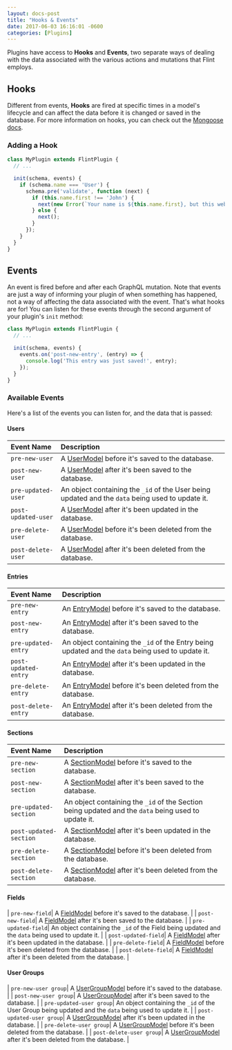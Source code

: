 ```yaml
---
layout: docs-post
title: "Hooks & Events"
date: 2017-06-03 16:16:01 -0600
categories: [Plugins]
---
```

Plugins have access to **Hooks** and **Events**, two separate ways of dealing with the data associated with the various actions and mutations that Flint employs.

## Hooks

Different from events, **Hooks** are fired at specific times in a model's lifecycle and can affect the data before it is changed or saved in the database. For more information on hooks, you can check out the [Mongoose docs](http://mongoosejs.com/docs/middleware.html#pre).

### Adding a Hook

```js
class MyPlugin extends FlintPlugin {
  // ...

  init(schema, events) {
    if (schema.name === 'User') {
      schema.pre('validate', function (next) {
        if (this.name.first !== 'John') {
          next(new Error(`Your name is ${this.name.first}, but this website is only for people named John.`));
        } else {
          next();
        }
      });
    }
  }
}
```

## Events

An event is fired before and after each GraphQL mutation. Note that events are just a way of informing your plugin of when something has happened, not a way of affecting the data associated with the event. That's what hooks are for! You can listen for these events through the second argument of your plugin's `init` method:

```js
class MyPlugin extends FlintPlugin {
  // ...

  init(schema, events) {
    events.on('post-new-entry', (entry) => {
      console.log('This entry was just saved!', entry);
    });
  }
}
```

### Available Events

Here's a list of the events you can listen for, and the data that is passed:

#### Users

| Event Name | Description |
| :--------- | :---------- |
| `pre-new-user`| A [UserModel](/docs/usermodel) before it's saved to the database. |
| `post-new-user`| A [UserModel](/docs/usermodel) after it's been saved to the database. |
| `pre-updated-user`| An object containing the `_id` of the User being updated and the `data` being used to update it. |
| `post-updated-user`| A [UserModel](/docs/usermodel) after it's been updated in the database. |
| `pre-delete-user`| A [UserModel](/docs/usermodel) before it's been deleted from the database. |
| `post-delete-user`| A [UserModel](/docs/usermodel) after it's been deleted from the database. |

#### Entries

| Event Name | Description |
| :--------- | :---------- |
| `pre-new-entry`| An [EntryModel](/docs/entrymodel) before it's saved to the database. |
| `post-new-entry`| An [EntryModel](/docs/entrymodel) after it's been saved to the database. |
| `pre-updated-entry`| An object containing the `_id` of the Entry being updated and the `data` being used to update it. |
| `post-updated-entry`| An [EntryModel](/docs/entrymodel) after it's been updated in the database. |
| `pre-delete-entry`| An [EntryModel](/docs/entrymodel) before it's been deleted from the database. |
| `post-delete-entry`| An [EntryModel](/docs/entrymodel) after it's been deleted from the database. |

#### Sections

| Event Name | Description |
| :--------- | :---------- |
| `pre-new-section`| A [SectionModel](/docs/sectionmodel) before it's saved to the database. |
| `post-new-section`| A [SectionModel](/docs/sectionmodel) after it's been saved to the database. |
| `pre-updated-section`| An object containing the `_id` of the Section being updated and the `data` being used to update it. |
| `post-updated-section`| A [SectionModel](/docs/sectionmodel) after it's been updated in the database. |
| `pre-delete-section`| A [SectionModel](/docs/sectionmodel) before it's been deleted from the database. |
| `post-delete-section`| A [SectionModel](/docs/sectionmodel) after it's been deleted from the database. |

#### Fields

| `pre-new-field`| A [FieldModel](/docs/fieldmodel) before it's saved to the database. |
| `post-new-field`| A [FieldModel](/docs/fieldmodel) after it's been saved to the database. |
| `pre-updated-field`| An object containing the `_id` of the Field being updated and the `data` being used to update it. |
| `post-updated-field`| A [FieldModel](/docs/fieldmodel) after it's been updated in the database. |
| `pre-delete-field`| A [FieldModel](/docs/fieldmodel) before it's been deleted from the database. |
| `post-delete-field`| A [FieldModel](/docs/fieldmodel) after it's been deleted from the database. |

#### User Groups

| `pre-new-user group`| A [UserGroupModel](/docs/usergroupmodel) before it's saved to the database. |
| `post-new-user group`| A [UserGroupModel](/docs/usergroupmodel) after it's been saved to the database. |
| `pre-updated-user group`| An object containing the `_id` of the User Group being updated and the `data` being used to update it. |
| `post-updated-user group`| A [UserGroupModel](/docs/usergroupmodel) after it's been updated in the database. |
| `pre-delete-user group`| A [UserGroupModel](/docs/usergroupmodel) before it's been deleted from the database. |
| `post-delete-user group`| A [UserGroupModel](/docs/usergroupmodel) after it's been deleted from the database. |
